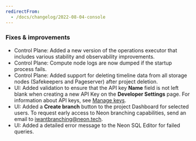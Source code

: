 ```yaml
---
redirectFrom:
  - /docs/changelog/2022-08-04-console
---
```


### Fixes & improvements

- Control Plane: Added a new version of the operations executor that includes various stability and observability improvements.
- Control Plane: Compute node logs are now dumped if the startup process fails.
- Control Plane: Added support for deleting timeline data from all storage nodes (Safekeepers and Pageserver) after project deletion.
- UI: Added validation to ensure that the API key **Name** field is not left blank when creating a new API Key on the **Developer Settings** page. For information about API keys, see [Manage keys](/docs/get-started/using-api-keys/).
- UI: Added a **Create branch** button to the project Dashboard for selected users. To request early access to Neon branching capabilities, send an email to [iwantbranching@neon.tech](mailto:iwantbranching@neon.tech).
- UI: Added a detailed error message to the Neon SQL Editor for failed queries.
